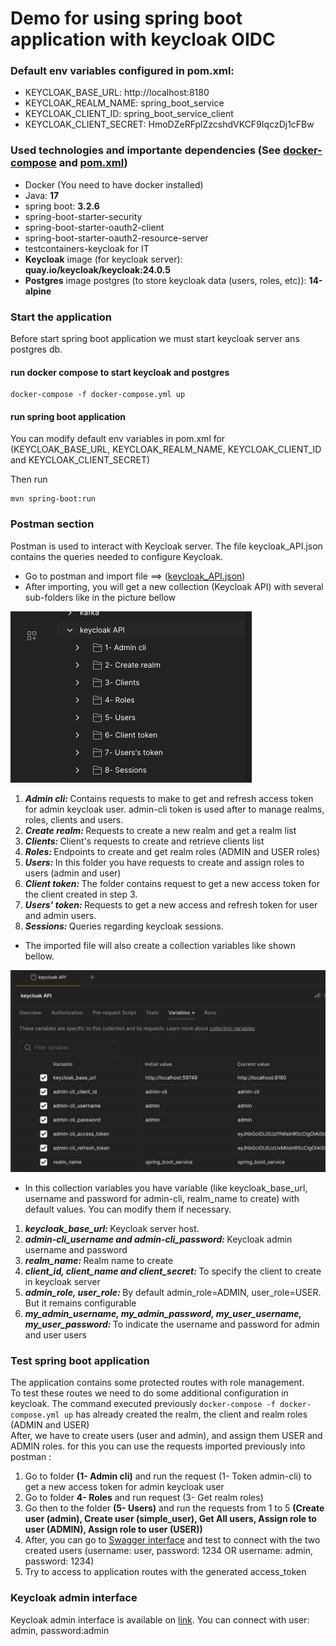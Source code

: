 # Demo for using spring boot application with keycloak OIDC

### Default env variables configured in pom.xml:
- KEYCLOAK_BASE_URL: http://localhost:8180
- KEYCLOAK_REALM_NAME: spring_boot_service
- KEYCLOAK_CLIENT_ID: spring_boot_service_client
- KEYCLOAK_CLIENT_SECRET: HmoDZeRFplZzcshdVKCF9IqczDj1cFBw

### Used technologies and importante dependencies (See  [docker-compose](./docker-compose.yml) and [pom.xml](./pom.xml))
- Docker (You need to have docker installed)
- Java: <b>17</b>
- spring boot: <b>3.2.6</b>
- spring-boot-starter-security
- spring-boot-starter-oauth2-client
- spring-boot-starter-oauth2-resource-server
- testcontainers-keycloak for IT
- <b>Keycloak</b> image (for keycloak server): <b>quay.io/keycloak/keycloak:24.0.5</b>
- <b>Postgres</b> image postgres (to store keycloak data (users, roles, etc)): <b>14-alpine</b>

### Start the application
Before start spring boot application we must start keycloak server ans postgres db.

#### run docker compose to start keycloak and postgres
```console
docker-compose -f docker-compose.yml up
```

#### run spring boot application
You can modify default env variables in pom.xml for (KEYCLOAK_BASE_URL, KEYCLOAK_REALM_NAME, KEYCLOAK_CLIENT_ID and KEYCLOAK_CLIENT_SECRET)

Then run 
```console
mvn spring-boot:run
```
### Postman section 
Postman is used to interact with Keycloak server. The file keycloak_API.json contains the queries needed to configure Keycloak. 
- Go to postman and import file ==> ([keycloak_API.json](./keycloak/postman/keycloak_API.json))
- After importing, you will get a new collection (Keycloak API) with several sub-folders like in the picture bellow 

![image info](./pictures/keycloak_collection.png)

<ol>
  <li> <i><b>Admin cli: </b></i> Contains requests to make to get and refresh access token for admin keycloak user. admin-cli token is used after to manage realms, roles, clients and users. </li>
  <li> <i><b>Create realm: </b></i> Requests to create a new realm and get a realm list </li>
  <li> <i><b>Clients: </b></i> Client's requests to create and retrieve clients list </li>
  <li> <i><b>Roles: </b></i> Endpoints to create and get realm roles (ADMIN and USER roles) </li>
  <li> <i><b>Users: </b></i> In this folder you have requests to create and assign roles to users (admin and user)</li>
  <li> <i><b>Client token: </b></i> The folder contains request to get a new access token for the client created in step 3.</li>
  <li> <i><b>Users' token: </b></i> Requests to get a new access and refresh token for user and admin users.</li>
  <li> <i><b>Sessions: </b></i> Queries regarding keycloak sessions.</li>
</ol>

- The imported file will also create a collection variables like shown bellow.

![image info](./pictures/collection_variables.png)
  
-  In this collection variables you have variable (like keycloak_base_url, username and password for admin-cli, realm_name to create) with default values. You can modify them if necessary.
<ol>
  <li> <i><b>keycloak_base_url: </b></i>Keycloak server host.</li>
  <li> <i><b>admin-cli_username and admin-cli_password: </b></i>Keycloak admin username and password</li>
  <li> <i><b>realm_name: </b></i>Realm name to create</li>
  <li> <i><b>client_id, client_name and client_secret: </b></i>To specify the client to create in keycloak server</li>
  <li> <i><b>admin_role, user_role: </b></i>By default admin_role=ADMIN, user_role=USER. But it remains configurable</li>
  <li> <i><b>my_admin_username, my_admin_password, my_user_username, my_user_password: </b></i>To indicate the username and password for admin and user users</li>
</ol>

### Test spring boot application
The application contains some protected routes with role management.<br>
To test these routes we need to do some additional configuration in keycloak.
The command executed previously ```docker-compose -f docker-compose.yml up``` has already created the realm, the client and realm roles (ADMIN and USER)<br>
After, we have to create users (user and admin), and assign them USER and ADMIN roles. for this you can use the requests imported previously into postman :
<ol>
    <li>Go to folder <b>(1- Admin cli)</b> and run the request (1- Token admin-cli) to get a new access token for admin keycloak user</li>
    <li>Go to folder <b>4- Roles</b> and run request (3- Get realm roles)</li>
    <li>Go then to the folder <b>(5- Users)</b> and run the requests from 1 to 5 <b>(Create user (admin), Create user (simple_user), Get All users, Assign role to user (ADMIN), Assign role to user (USER))</b></li>
    <li>After, you can go to <a href="http://localhost:8081/swagger-ui/index.html">Swagger interface</a> and test to connect with the two created users (username: user, password: 1234 OR username: admin, password: 1234)</li>
    <li>Try to access to application routes with the generated access_token</li>
</ol>

### Keycloak admin interface
Keycloak admin interface is available on [link](http://localhost:8180/admin/master/console).
You can connect with user: admin, password:admin 








